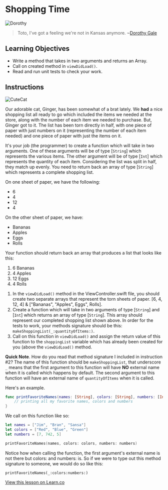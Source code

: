 # Shopping Time

![Dorothy](http://i.imgur.com/nqYVp1j.png?1)

> Toto, I've got a feeling we're not in Kansas anymore. ~[Dorothy Gale](https://en.wikipedia.org/wiki/Dorothy_Gale)

## Learning Objectives

* Write a method that takes in two arguments and returns an Array.
* Call on created method in `viewDidLoad()`.
* Read and run unit tests to check your work.


## Instructions

![CuteCat](https://media.giphy.com/media/GCylx7eCsdpoQ/giphy.gif)

Our adorable cat, Ginger, has been somewhat of a brat lately. We **had** a nice shopping list all ready to go which included the items we needed at the store, along with the number of each item we needed to purchase. But, Ginger got to it. The list has been torn directly in half, with one piece of paper with just numbers on it (representing the number of each item needed) and one piece of paper with just the items on it.

It's your job (the programmer) to create a function which will take in two arguments. One of these arguments will be of type [`String`] which represents the various items. The other argument will be of type [`Int`] which represents the quantity of each item. Considering the list was split in half, they match up evenly. You need to return  back an array of type [`String`] which represents a complete shopping list.

On one sheet of paper, we have the following: 
* 6
* 4
* 12
* 4  
  
On the other sheet of paper, we have:
* Bananas
* Apples
* Eggs
* Rolls

Your function should return back an array that produces a list that looks like this:

<ol start="1">
  <li>6 Bananas</li>
  <li>4 Apples</li>
  <li>12 Eggs</li>
  <li>4 Rolls</li>
</ol>


1. In the `viewDidLoad()` method in the ViewController.swift file, you should create two separate arrays that represent the torn sheets of paper. [6, 4, 12, 4] & ["Bananas", "Apples", Eggs", Rolls].
2. Create a function which will take in two arguments of type [`String`] and [`Int`] which returns an array of type [`String`]. This array should represent our completed shopping list shown above. In order for the tests to work, your methods signature should  be this: `makeShoppingList(_:quantityOfItems:)`.
3. Call on this function in `viewDidLoad()` and assign the return value of this function to the `shoppingList` variable which has already been created for you (above the `viewDidLoad()` method.



**Quick Note**. How do you read that method signature I included in instruction #2? The name of this function should be `makeShoppingList`, that underscore `_` means that the first argument to this function will have **NO** external name when it is called which happens by default. The second argument to this function will have an external name of `quantityOfItems` when it is called. 

Here's an example.

```swift
func printFavoriteNames(names: [String], colors: [String], numbers: [Int]) {
	// printing all my favorite names, colors and numbers
}
```

We call on this function like so:

```swift
let names = ["Jim", "Bran", "Sansa"]
let colors = ["Red", "Blue", "Green"]
let numbers = [7, 742, 5]

printFavoriteNames(names, colors: colors, numbers: numbers)
```

Notice how when calling the function, the first argument's external name is not there but colors: and numbers: is. So if we were to type out this method signature to someone, we would do so like this:

`printFavoriteNames(_:colors:numbers:)`



[View this lesson on Learn.co](https://learn.co/lessons/ArrayLab)
